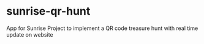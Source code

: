 sunrise-qr-hunt
===============

App for Sunrise Project to implement a QR code treasure hunt with real time update on website
